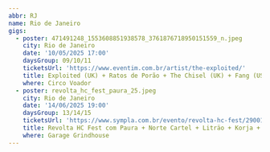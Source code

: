 ```yaml
---
abbr: RJ
name: Rio de Janeiro
gigs:
  - poster: 471491248_1553608851938578_3761876718950151559_n.jpeg
    city: Rio de Janeiro
    date: '10/05/2025 17:00'
    daysGroup: 09/10/11
    ticketsUrl: 'https://www.eventim.com.br/artist/the-exploited/'
    title: Exploited (UK) + Ratos de Porão + The Chisel (UK) + Fang (USA) e Escalpo
    where: Circo Voador
  - poster: revolta_hc_fest_paura_25.jpeg
    city: Rio de Janeiro
    date: '14/06/2025 19:00'
    daysGroup: 13/14/15
    ticketsUrl: 'https://www.sympla.com.br/evento/revolta-hc-fest/2900163'
    title: Revolta HC Fest com Paura + Norte Cartel + Liträo + Korja + Fårdo
    where: Garage Grindhouse
---
```


